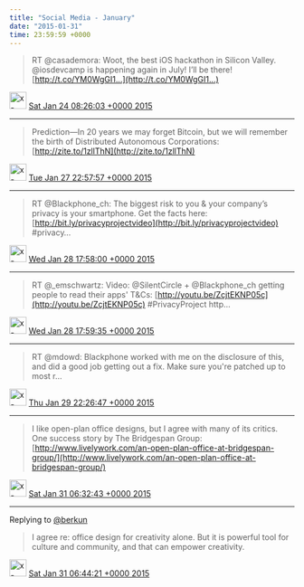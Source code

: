 ```yaml
---    
title: "Social Media - January"
date: "2015-01-31"
time: 23:59:59 +0000
---
```


> RT @casademora: Woot, the best iOS hackathon in Silicon Valley. @iosdevcamp is happening again in July! I’ll be there! [http://t.co/YM0WgGI1…](http://t.co/YM0WgGI1…)

<img src="{{ site.url }}{{ site.baseurl }}/assets/images/media/tweet.ico" alt="x-icon" width="30" /> [Sat Jan 24 08:26:03 +0000 2015](https://twitter.com/ChristopherA/status/558903542723776512)

----

> Prediction—In 20 years we may forget Bitcoin, but we will remember the birth of Distributed Autonomous Corporations: [http://zite.to/1zllThN](http://zite.to/1zllThN)

<img src="{{ site.url }}{{ site.baseurl }}/assets/images/media/tweet.ico" alt="x-icon" width="30" /> [Tue Jan 27 22:57:57 +0000 2015](https://twitter.com/ChristopherA/status/560210130008932352)

----

> RT @Blackphone_ch: The biggest risk to you &amp; your company’s privacy is your smartphone. Get the facts here: [http://bit.ly/privacyprojectvideo](http://bit.ly/privacyprojectvideo) #privacy…

<img src="{{ site.url }}{{ site.baseurl }}/assets/images/media/tweet.ico" alt="x-icon" width="30" /> [Wed Jan 28 17:58:00 +0000 2015](https://twitter.com/ChristopherA/status/560497030011686913)

----

> RT @_emschwartz: Video: @SilentCircle + @Blackphone_ch getting people to read their apps' T&amp;Cs: [http://youtu.be/ZcjtEKNP05c](http://youtu.be/ZcjtEKNP05c) #PrivacyProject http…

<img src="{{ site.url }}{{ site.baseurl }}/assets/images/media/tweet.ico" alt="x-icon" width="30" /> [Wed Jan 28 17:59:35 +0000 2015](https://twitter.com/ChristopherA/status/560497428600586240)

----

> RT @mdowd: Blackphone worked with me on the disclosure of this, and did a good job getting out a fix. Make sure you're patched up to most r…

<img src="{{ site.url }}{{ site.baseurl }}/assets/images/media/tweet.ico" alt="x-icon" width="30" /> [Thu Jan 29 22:26:47 +0000 2015](https://twitter.com/ChristopherA/status/560927062391652352)

----

> I like open-plan office designs, but I agree with many of its critics. One success story by The Bridgespan Group: [http://www.livelywork.com/an-open-plan-office-at-bridgespan-group/](http://www.livelywork.com/an-open-plan-office-at-bridgespan-group/)

<img src="{{ site.url }}{{ site.baseurl }}/assets/images/media/tweet.ico" alt="x-icon" width="30" /> [Sat Jan 31 06:32:43 +0000 2015](https://twitter.com/ChristopherA/status/561411738361270272)

----

Replying to [@berkun](https://twitter.com/berkun/status/561413429618282496)

> I agree re: office design for creativity alone. But it is powerful tool for culture and community, and that can empower creativity.

<img src="{{ site.url }}{{ site.baseurl }}/assets/images/media/tweet.ico" alt="x-icon" width="30" /> [Sat Jan 31 06:44:21 +0000 2015](https://twitter.com/ChristopherA/status/561414665322778626)